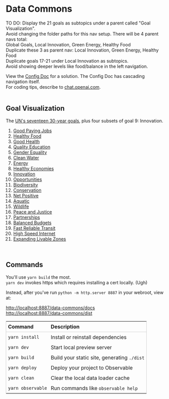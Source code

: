 # Data Commons
TO DO: Display the 21 goals as subtopics under a parent called "Goal Visualization".  
Avoid changing the folder paths for this nav setup.  There will be 4 parent navs total:  
Global Goals, Local Innovation, Green Energy, Healthy Food  
Duplicate these 3 as parent nav: Local Innovation, Green Energy, Healthy Food  
Duplicate goals 17-21 under Local Innovation as subtopics.  
Avoid showing deeper levels like food/balance in the left navigation.

View the [Config Doc](https://observablehq.com/framework/config) for a solution. The Config Doc has cascading navigation itself.  
For coding tips, describe to [chat.openai.com](https://chat.openai.com).  
<br>

## Goal Visualization

The [UN's seventeen 30-year goals](/data-pipeline/international/), plus four subsets of goal 9: Innovation.

1. [Good Paying Jobs](jobs)
2. [Healthy Food](food)
3. [Good Health](health)
4. [Quality Education](education)
5. [Gender Equality](women)
6. [Clean Water](water)
7. [Energy](energy)
8. [Healthy Economies](economies)
9. [Innovation](innovation)
10. [Opportunities](opportunities)
11. [Biodiversity](biodiversity)
12. [Conservation](conservation)
13. [Net Positive](net)
14. [Aquatic](nemo)
15. [Wildlife](wildlife)
16. [Peace and Justice](peace)
17. [Partnerships](partners)
18. [Balanced Budgets](balanced)
19. [Fast Reliable Transit](transit)
20. [High Speed Internet](internet)
21. [Expanding Livable Zones](space)

<br>
<style>
table {
    display: block;
    width: 100%;
    width: max-content;
    max-width: 100%;
    overflow: auto;
    border: 1px solid #ccc;
}
table th {
	text-align: left;
	font-size: 16px;
	padding: 6px;
	border-bottom: 1px solid #ccc;
}
table td {
	padding: 6px;
}
</style>

## Commands

You'll use `yarn build` the most.  
`yarn dev` invokes https which requires installing a cert locally. (Ugh)

Instead, after you've run `python -m http.server 8887` in your webroot, view at:

[http://localhost:8887/data-commons/docs](http://localhost:8887/data-commons/docs/)  
[http://localhost:8887/data-commons/dist](http://localhost:8887/data-commons/dist/)


| Command           | Description                                              |
| ----------------- | -------------------------------------------------------- |
| `yarn install`    | Install or reinstall dependencies                        |
| `yarn dev`        | Start local preview server                             |
| `yarn build`      | Build your static site, generating `./dist`              |
| `yarn deploy`     | Deploy your project to Observable                        |
| `yarn clean`      | Clear the local data loader cache                        |
| `yarn observable` | Run commands like `observable help`                      |